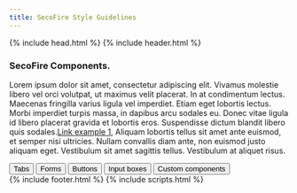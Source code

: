```yaml
---
title: SecoFire Style Guidelines
---
```

<html>
	{% include head.html %}
	<body>
		{% include header.html %}
		<div id="main_content_wrap" class="outer">
			<section id="main_content" class="inner">
				<h3>
					<a id="welcome-to-github-pages" class="anchor" href="#welcome-to-github-pages" aria-hidden="true">
						<span aria-hidden="true" class="octicon octicon-link"></span>
					</a>
					SecoFire Components.
				</h3>
				<p>Lorem ipsum dolor sit amet, consectetur adipiscing elit. Vivamus molestie libero vel orci volutpat, ut maximus velit placerat. In at condimentum lectus. Maecenas fringilla varius ligula vel imperdiet. Etiam eget lobortis lectus. Morbi imperdiet turpis massa, in dapibus arcu sodales eu. Donec vitae ligula id libero placerat gravida et lobortis eros. Suspendisse dictum blandit libero quis sodales.<a href="https://guides.github.com/features/mastering-markdown/">Link example 1</a>, Aliquam lobortis tellus sit amet ante euismod, et semper nisi ultricies. Nullam convallis diam ante, non euismod justo aliquam eget. Vestibulum sit amet sagittis tellus. Vestibulum at aliquet risus.</p>
				<div class="list-group">
					<button type="button" class="list-group-item">Tabs</button>
					<button type="button" class="list-group-item" onclick="window.location.href='https://hkusanic.github.io/secofire/components/forms'">Forms</button>
					<button type="button" class="list-group-item">Buttons</button>
					<button type="button" class="list-group-item">Input boxes</button>
					<button type="button" class="list-group-item">Custom components</button>
				</div>
			</section>
		</div>
		{% include footer.html %}
		{% include scripts.html %}
	</body>
</html>
